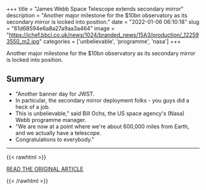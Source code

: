 +++
title = "James Webb Space Telescope extends secondary mirror"
description = "Another major milestone for the $10bn observatory as its secondary mirror is locked into position."
date = "2022-01-06 06:10:18"
slug = "61d68594e6a8a27a9aa3a464"
image = "https://ichef.bbci.co.uk/news/1024/branded_news/15A3/production/_122593550_m2.jpg"
categories = ['unbelievable', 'programme', 'nasa']
+++

Another major milestone for the $10bn observatory as its secondary mirror is locked into position.

## Summary

- "Another banner day for JWST.
- In particular, the secondary mirror deployment folks - you guys did a heck of a job.
- This is unbelievable," said Bill Ochs, the US space agency's (Nasa) Webb programme manager.
- "We are now at a point where we're about 600,000 miles from Earth, and we actually have a telescope.
- Congratulations to everybody."

---

{{< rawhtml >}}
  <p class="article-category">
    <a target="_blank" href="https://www.bbc.com/news/science-environment-59885687">READ THE ORIGINAL ARTICLE</a>
  </p>
{{< /rawhtml >}}
